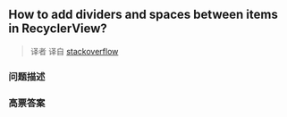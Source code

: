 ## How to add dividers and spaces between items in RecyclerView?

> 译者 译自 [stackoverflow](http://stackoverflow.com/questions/24618829/how-to-add-dividers-and-spaces-between-items-in-recyclerview) 

### 问题描述 

### 高票答案 

